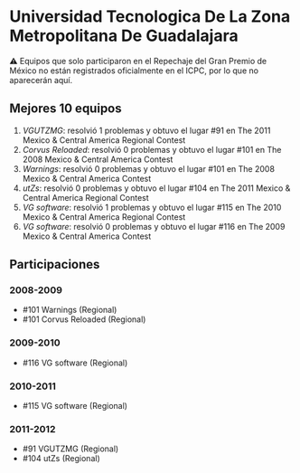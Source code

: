 # Universidad Tecnologica De La Zona Metropolitana De Guadalajara

:warning: Equipos que solo participaron en el Repechaje del Gran Premio de México no están registrados oficialmente en el ICPC, por lo que no aparecerán aquí.

## Mejores 10 equipos

1. _VGUTZMG_: resolvió 1 problemas y obtuvo el lugar #91 en The 2011 Mexico & Central America Regional Contest
1. _Corvus Reloaded_: resolvió 0 problemas y obtuvo el lugar #101 en The 2008 Mexico & Central America Contest
1. _Warnings_: resolvió 0 problemas y obtuvo el lugar #101 en The 2008 Mexico & Central America Contest
1. _utZs_: resolvió 0 problemas y obtuvo el lugar #104 en The 2011 Mexico & Central America Regional Contest
1. _VG software_: resolvió 1 problemas y obtuvo el lugar #115 en The 2010 Mexico & Central America Regional Contest
1. _VG software_: resolvió 0 problemas y obtuvo el lugar #116 en The 2009 Mexico & Central America Contest

## Participaciones

### 2008-2009

- #101 Warnings (Regional)
- #101 Corvus Reloaded (Regional)

### 2009-2010

- #116 VG software (Regional)

### 2010-2011

- #115 VG software (Regional)

### 2011-2012

- #91 VGUTZMG (Regional)
- #104 utZs (Regional)



